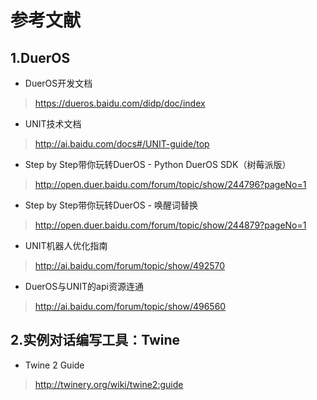 # 参考文献
## 1.DuerOS

 - DuerOS开发文档
 > https://dueros.baidu.com/didp/doc/index
   
 - UNIT技术文档
 > http://ai.baidu.com/docs#/UNIT-guide/top
   
 - Step by Step带你玩转DuerOS - Python DuerOS SDK（树莓派版）
 > http://open.duer.baidu.com/forum/topic/show/244796?pageNo=1
   
 - Step by Step带你玩转DuerOS - 唤醒词替换
 > http://open.duer.baidu.com/forum/topic/show/244879?pageNo=1
   
 - UNIT机器人优化指南
 > http://ai.baidu.com/forum/topic/show/492570
   
 - DuerOS与UNIT的api资源连通
 > http://ai.baidu.com/forum/topic/show/496560

## 2.实例对话编写工具：Twine

 - Twine 2 Guide
 > http://twinery.org/wiki/twine2:guide


